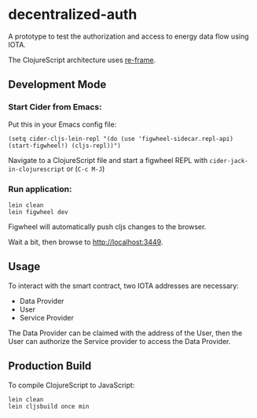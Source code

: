 # decentralized-auth

A prototype to test the authorization and access to energy data flow using IOTA.

The ClojureScript architecture uses [re-frame](https://github.com/Day8/re-frame).


## Development Mode

### Start Cider from Emacs:

Put this in your Emacs config file:

```
(setq cider-cljs-lein-repl "(do (use 'figwheel-sidecar.repl-api) (start-figwheel!) (cljs-repl))")
```

Navigate to a ClojureScript file and start a figwheel REPL with `cider-jack-in-clojurescript` or (`C-c M-J`)

### Run application:

```
lein clean
lein figwheel dev
```

Figwheel will automatically push cljs changes to the browser.

Wait a bit, then browse to [http://localhost:3449](http://localhost:3449).

## Usage

To interact with the smart contract, two IOTA addresses are necessary:

- Data Provider
- User
- Service Provider

The Data Provider can be claimed with the address of the User, then the User can authorize the Service provider to access the Data Provider.

## Production Build

To compile ClojureScript to JavaScript:

```
lein clean
lein cljsbuild once min
```
